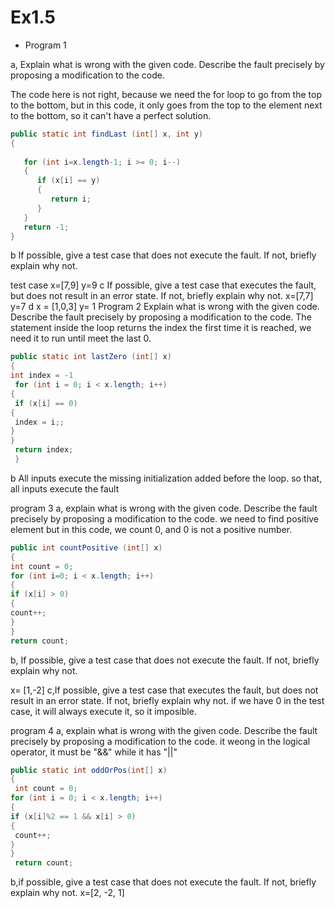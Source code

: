 # Ex1.5

* Program 1

a, Explain what is wrong with the given code. Describe the fault precisely by proposing a modification to the code.

The code here is not right, because we need the for loop to go from the top to the bottom, but in this code, it only goes from the top to the element next to the bottom, so it can't have a perfect solution.

```java
public static int findLast (int[] x, int y)
{ 
 
   for (int i=x.length-1; i >= 0; i--) 
   {
      if (x[i] == y) 
      {
         return i;
      }
   }
   return -1;
}
```

b
If possible, give a test case that does not execute the fault. If not, briefly explain why not.

test case
x=[7,9]
y=9
c
If possible, give a test case that executes the fault, but does not result in an error state. If not, briefly explain why not.
x=[7,7]
y=7
d
x = [1,0,3]
y= 1
Program 2 
Explain what is wrong with the given code. Describe the fault precisely by proposing a modification to the code.
The statement inside the loop returns the index the first time it is reached, we need it to run until meet the last 0.

```java
public static int lastZero (int[] x)
{ 
int index = -1
 for (int i = 0; i < x.length; i++)
{ 
 if (x[i] == 0)
{ 
 index = i;;
} 
}
 return index;
 }
```

b
 All inputs execute the missing initialization added before the loop. so that, all
inputs execute the fault

program 3
a, explain what is wrong with the given code. Describe the fault precisely by proposing a modification to the code.
we need to find positive element but in this code, we count 0, and 0 is not a positive number.
```java
public int countPositive (int[] x) 
{ 
int count = 0; 
for (int i=0; i < x.length; i++) 
{ 
if (x[i] > 0) 
{ 
count++; 
} 
} 
return count;
```

b,
If possible, give a test case that does not execute the fault. If not, briefly explain why not.

x= [1,-2]
c,If possible, give a test case that executes the fault, but does not result in an error state. If not, briefly explain why not.
if we have 0 in the test case, it will always execute it, so it imposible.

program 4
a, explain what is wrong with the given code. Describe the fault precisely by proposing a modification to the code.
it weong in the logical operator, it must be "&&" while it has "||"  
```java
public static int oddOrPos(int[] x)
{ 
 int count = 0;
for (int i = 0; i < x.length; i++)
{ 
if (x[i]%2 == 1 && x[i] > 0)
{ 
 count++;
} 
} 
 return count;
```

b,if possible, give a test case that does not execute the fault. If not, briefly explain why not.
x=[2, -2, 1]
